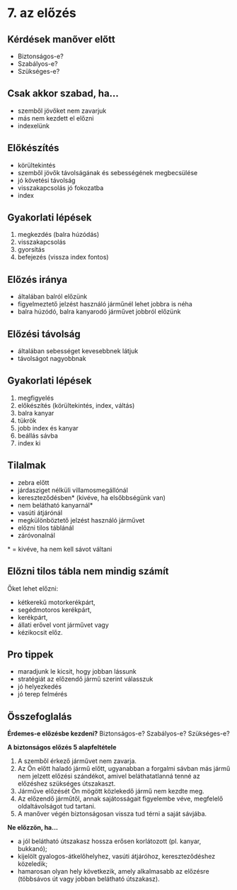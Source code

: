 # 7. az előzés

## Kérdések manőver előtt

- Biztonságos-e?
- Szabályos-e?
- Szükséges-e?

## Csak akkor szabad, ha...

- szemből jövőket nem zavarjuk
- más nem kezdett el előzni
- indexelünk

## Előkészítés

- körültekintés
- szemből jövők távolságának és sebességének megbecsülése
- jó követési távolság
- visszakapcsolás jó fokozatba
- index

## Gyakorlati lépések

1. megkezdés (balra húzódás)
2. visszakapcsolás
3. gyorsítás
4. befejezés (vissza index fontos)

## Előzés iránya

- általában balról előzünk
- figyelmeztető jelzést használó járműnél lehet jobbra is néha
- balra húzódó, balra kanyarodó járművet jobbról előzünk

## Előzési távolság

- általában sebességet kevesebbnek látjuk
- távolságot nagyobbnak

## Gyakorlati lépések

1. megfigyelés
2. előkészítés (körültekintés, index, váltás)
3. balra kanyar
4. tükrök
5. jobb index és kanyar
6. beállás sávba
7. index ki

## Tilalmak

- zebra előtt
- járdasziget nélküli villamosmegállónál
- kereszteződésben* (kivéve, ha elsőbbségünk van)
- nem belátható kanyarnál*
- vasúti átjárónál
- megkülönböztető jelzést használó járművet
- előzni tilos táblánál
- záróvonalnál

\* = kivéve, ha nem kell sávot váltani

## Előzni tilos tábla nem mindig számít

Őket lehet előzni:
- kétkerekű motorkerékpárt,
- segédmotoros kerékpárt,
- kerékpárt,
- állati erővel vont járművet vagy
- kézikocsit előz.

## Pro tippek

- maradjunk le kicsit, hogy jobban lássunk
- stratégiát az előzendő jármű szerint válasszuk
- jó helyezkedés
- jó terep felmérés

## Összefoglalás

**Érdemes-e előzésbe kezdeni?**
Biztonságos-e?
Szabályos-e?
Szükséges-e?

**A biztonságos előzés 5 alapfeltétele**
1. A szemből érkező járművet nem zavarja.
2. Az Ön előtt haladó jármű előtt, ugyanabban a forgalmi sávban más jármű nem jelzett előzési szándékot, amivel beláthatatlanná tenné az előzéshez szükséges útszakaszt.
3. Járműve előzését Ön mögött közlekedő jármű nem kezdte meg.
4. Az előzendő járműtől, annak sajátosságait figyelembe véve, megfelelő oldaltávolságot tud tartani.
5. A manőver végén biztonságosan vissza tud térni a saját sávjába.

**Ne előzzön, ha...**
- a jól belátható útszakasz hossza erősen korlátozott (pl. kanyar, bukkanó);
- kijelölt gyalogos-átkelőhelyhez, vasúti átjáróhoz, kereszteződéshez közeledik;
- hamarosan olyan hely következik, amely alkalmasabb az előzésre (többsávos út vagy jobban belátható útszakasz).

